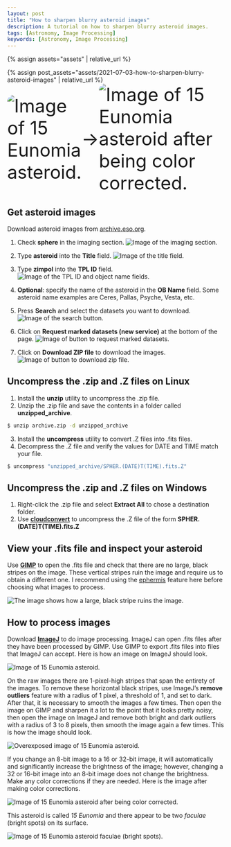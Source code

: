 ```yaml
---
layout: post
title: "How to sharpen blurry asteroid images"
description: A tutorial on how to sharpen blurry asteroid images.
tags: [Astronomy, Image Processing]
keywords: [Astronomy, Image Processing]
---
```


{% assign assets="assets" | relative_url %}

<link rel="stylesheet" href="{{ assets }}/common-css/class-centered-image.css">
{% assign post_assets="assets/2021-07-03-how-to-sharpen-blurry-asteroid-images" | relative_url %}
<div style="display: flex; border-radius: 15px; align-items: center; font-size: 3em;">
  <img class="centered-image" style="border-radius: inherit;" src="{{ post_assets }}/images/15-eunomia.png" alt="Image of 15 Eunomia asteroid.">
  &rarr;
  <img class="centered-image" style="border-radius: inherit;" src="{{ post_assets }}/images/15-eunomia-processed.jpg" alt="Image of 15 Eunomia asteroid after being color corrected.">
</div>

## Get asteroid images

Download asteroid images from
[archive.eso.org](https://archive.eso.org/eso/eso_archive_main.html).

1. Check **sphere** in the imaging section.
   <img class="centered-image" src="{{ post_assets }}/images/imaging-section.png" alt="Image of the imaging section.">

2. Type **asteroid** into the **Title** field.
   <img class="centered-image" src="{{ post_assets }}/images/title-field.png" alt="Image of the title field.">

3. Type **zimpol** into the **TPL ID** field.
   <img class="centered-image" src="{{ post_assets }}/images/tpl-id-and-object-name.png" alt="Image of the TPL ID and object name fields.">

4. **Optional**: specify the name of the asteroid in the **OB Name** field. Some
   asteroid name examples are Ceres, Pallas, Psyche, Vesta, etc.

5. Press **Search** and select the datasets you want to download.
   <img class="centered-image" src="{{ post_assets }}/images/search-button.png" alt="Image of the search button.">

6. Click on **Request marked datasets (new service)** at the bottom of the page.
   <img class="centered-image" src="{{ post_assets }}/images/request-marked-datasets.png" alt="Image of button to request marked datasets.">

7. Click on **Download ZIP file** to download the images.
   <img class="centered-image" src="{{ post_assets }}/images/download-zip.png" alt="Image of button to download zip file.">

## Uncompress the .zip and .Z files on Linux

1. Install the **unzip** utility to uncompress the .zip file.
2. Unzip the .zip file and save the contents in a folder called
   **unzipped_archive**.

```bash
$ unzip archive.zip -d unzipped_archive
```

3. Install the **uncompress** utility to convert .Z files into .fits files.
4. Decompress the .Z file and verify the values for DATE and TIME match your
   file.

```bash
$ uncompress "unzipped_archive/SPHER.(DATE)T(TIME).fits.Z"
```

## Uncompress the .zip and .Z files on Windows

1. Right-click the .zip file and select **Extract All** to chose a destination
   folder.
2. Use **[cloudconvert](https://cloudconvert.com)** to uncompress the .Z file of
   the form **SPHER.(DATE)T(TIME).fits.Z**

## View your .fits file and inspect your asteroid

Use **[GIMP](https://www.gimp.org/downloads/)** to open the .fits file and check
that there are no large, black stripes on the image. These vertical stripes ruin
the image and require us to obtain a different one. I recommend using the
[ephermis](https://ssd.jpl.nasa.gov/horizons.cgi?find_body=1&body_group=sb&sstr=1)
feature here before choosing what images to process.

<img class="centered-image" src="{{ post_assets }}/images/large-black-stripe.png" alt="The image shows how a large, black stripe ruins the image.">

## How to process images

Download **[ImageJ](https://imagej.nih.gov/ij/)** to do image processing. ImageJ
can open .fits files after they have been processed by GIMP. Use GIMP to export
.fits files into files that ImageJ can accept. Here is how an image on ImageJ
should look.

<img class="centered-image" src="{{ post_assets }}/images/15-eunomia.png" alt="Image of 15 Eunomia asteroid.">

On the raw images there are 1-pixel-high stripes that span the entirety of the
images. To remove these horizontal black stripes, use ImageJ’s **remove
outliers** feature with a radius of 1 pixel, a threshold of 1, and set to dark.
After that, it is necessary to smooth the images a few times. Then open the
image on GIMP and sharpen it a lot to the point that it looks pretty noisy, then
open the image on ImageJ and remove both bright and dark outliers with a radius
of 3 to 8 pixels, then smooth the image again a few times. This is how the image
should look.

<img class="centered-image" src="{{ post_assets }}/images/15-eunomia-overexposed.png" alt="Overexposed image of 15 Eunomia asteroid.">

If you change an 8-bit image to a 16 or 32-bit image, it will automatically and
significantly increase the brightness of the image; however, changing a 32 or
16-bit image into an 8-bit image does not change the brightness. Make any color
corrections if they are needed. Here is the image after making color
corrections.

<img class="centered-image" src="{{ post_assets }}/images/15-eunomia-processed.jpg" alt="Image of 15 Eunomia asteroid after being color corrected.">

This asteroid is called _15 Eunomia_ and there appear to be two _faculae_
(bright spots) on its surface.

<img class="centered-image" src="{{ post_assets }}/images/15-eunomia-faculae.png" alt="Image of 15 Eunomia asteroid faculae (bright spots).">
